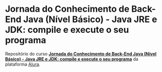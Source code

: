 # Jornada do Conhecimento de Back-End Java (Nível Básico) - Java JRE e JDK: compile e execute o seu programa

Repositório do curso [**Jornada do Conhecimento de Back-End Java (Nível Básico) - Java JRE e JDK: compile e execute o seu programa**](https://cursos.alura.com.br/course/java-primeiros-passos) da plataforma [Alura](https://cursos.alura.com.br/).
